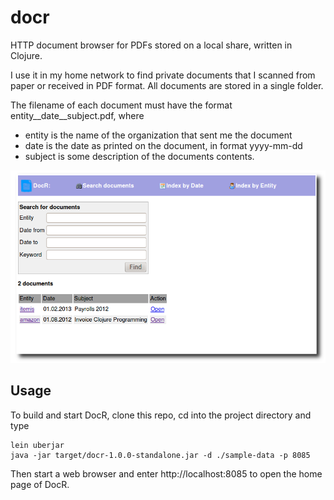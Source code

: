docr
====

HTTP document browser for PDFs stored on a local share, written in Clojure.

I use it in my home network to find private documents that I scanned from paper or received in PDF format. 
All documents are stored in a single folder.

The filename of each document must have the format entity\_\_date\_\_subject.pdf, where
 - entity is the name of the organization that sent me the document
 - date is the date as printed on the document, in format yyyy-mm-dd
 - subject is some description of the documents contents.


![DocR Homepage](screenshot.png)



Usage
-----

To build and start DocR, clone this repo, cd into the project directory and type

    lein uberjar
    java -jar target/docr-1.0.0-standalone.jar -d ./sample-data -p 8085

Then start a web browser and enter http://localhost:8085 to open the home page of DocR.
